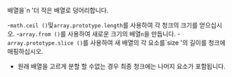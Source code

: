 배열을`n '더 작은 배열로 덩어리합니다.

-`math.ceil ()`및`array.prototype.length`를 사용하여 각 청크의 크기를 얻으십시오.
-`array.from ()`를 사용하여 새로운 크기의 배열`n`을 만듭니다.
-`array.prototype.slice ()`를 사용하여 새 배열의 각 요소를`size '의 길이를 청크에 매핑하십시오.
- 원래 배열을 고르게 분할 할 수없는 경우 최종 청크에는 나머지 요소가 포함됩니다.